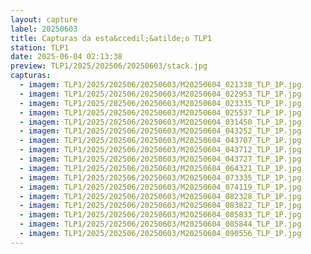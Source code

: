 ```yaml
---
layout: capture
label: 20250603
title: Capturas da esta&ccedil;&atilde;o TLP1
station: TLP1
date: 2025-06-04 02:13:38
preview: TLP1/2025/202506/20250603/stack.jpg
capturas:
  - imagem: TLP1/2025/202506/20250603/M20250604_021338_TLP_1P.jpg
  - imagem: TLP1/2025/202506/20250603/M20250604_022953_TLP_1P.jpg
  - imagem: TLP1/2025/202506/20250603/M20250604_023335_TLP_1P.jpg
  - imagem: TLP1/2025/202506/20250603/M20250604_025537_TLP_1P.jpg
  - imagem: TLP1/2025/202506/20250603/M20250604_031450_TLP_1P.jpg
  - imagem: TLP1/2025/202506/20250603/M20250604_043252_TLP_1P.jpg
  - imagem: TLP1/2025/202506/20250603/M20250604_043707_TLP_1P.jpg
  - imagem: TLP1/2025/202506/20250603/M20250604_043712_TLP_1P.jpg
  - imagem: TLP1/2025/202506/20250603/M20250604_043727_TLP_1P.jpg
  - imagem: TLP1/2025/202506/20250603/M20250604_064321_TLP_1P.jpg
  - imagem: TLP1/2025/202506/20250603/M20250604_073335_TLP_1P.jpg
  - imagem: TLP1/2025/202506/20250603/M20250604_074119_TLP_1P.jpg
  - imagem: TLP1/2025/202506/20250603/M20250604_082328_TLP_1P.jpg
  - imagem: TLP1/2025/202506/20250603/M20250604_083822_TLP_1P.jpg
  - imagem: TLP1/2025/202506/20250603/M20250604_085833_TLP_1P.jpg
  - imagem: TLP1/2025/202506/20250603/M20250604_085844_TLP_1P.jpg
  - imagem: TLP1/2025/202506/20250603/M20250604_090556_TLP_1P.jpg
---
```

